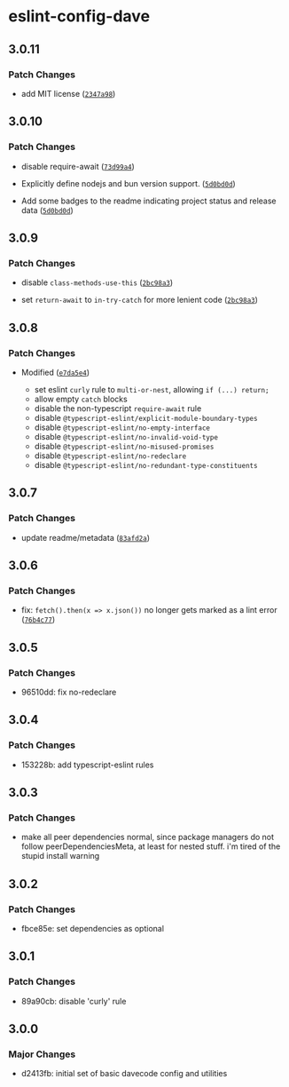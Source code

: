 # eslint-config-dave

## 3.0.11

### Patch Changes

- add MIT license ([`2347a98`](https://github.com/paperdave/various/commit/2347a9898d87c41010f82f7675664efab21edc77))

## 3.0.10

### Patch Changes

- disable require-await ([`73d99a4`](https://github.com/paperdave/various/commit/73d99a4a8a7b4163530695e331df681622d61b00))

* Explicitly define nodejs and bun version support. ([`5d0bd0d`](https://github.com/paperdave/various/commit/5d0bd0de6a8429802a66e393134a798b6ea2ff4f))

- Add some badges to the readme indicating project status and release data ([`5d0bd0d`](https://github.com/paperdave/various/commit/5d0bd0de6a8429802a66e393134a798b6ea2ff4f))

## 3.0.9

### Patch Changes

- disable `class-methods-use-this` ([`2bc98a3`](https://github.com/paperdave/various/commit/2bc98a33e12367cf4968adda0a76f5f05667fe07))

* set `return-await` to `in-try-catch` for more lenient code ([`2bc98a3`](https://github.com/paperdave/various/commit/2bc98a33e12367cf4968adda0a76f5f05667fe07))

## 3.0.8

### Patch Changes

- Modified ([`e7da5e4`](https://github.com/paperdave/various/commit/e7da5e40e24cfd80eb6c63a2dd16d0213212e905))

  - set eslint `curly` rule to `multi-or-nest`, allowing `if (...) return;`
  - allow empty `catch` blocks
  - disable the non-typescript `require-await` rule
  - disable `@typescript-eslint/explicit-module-boundary-types`
  - disable `@typescript-eslint/no-empty-interface`
  - disable `@typescript-eslint/no-invalid-void-type`
  - disable `@typescript-eslint/no-misused-promises`
  - disable `@typescript-eslint/no-redeclare`
  - disable `@typescript-eslint/no-redundant-type-constituents`

## 3.0.7

### Patch Changes

- update readme/metadata ([`83afd2a`](https://github.com/paperdave/various/commit/83afd2a419e32fe3f9c7e55f756fb063eb9257ca))

## 3.0.6

### Patch Changes

- fix: `fetch().then(x => x.json())` no longer gets marked as a lint error
  ([`76b4c77`](https://github.com/paperdave/various/commit/76b4c77ba813fff24d04074a366f628df28fe5e7))

## 3.0.5

### Patch Changes

- 96510dd: fix no-redeclare

## 3.0.4

### Patch Changes

- 153228b: add typescript-eslint rules

## 3.0.3

### Patch Changes

- make all peer dependencies normal, since package managers do not follow peerDependenciesMeta, at
  least for nested stuff. i'm tired of the stupid install warning

## 3.0.2

### Patch Changes

- fbce85e: set dependencies as optional

## 3.0.1

### Patch Changes

- 89a90cb: disable 'curly' rule

## 3.0.0

### Major Changes

- d2413fb: initial set of basic davecode config and utilities
